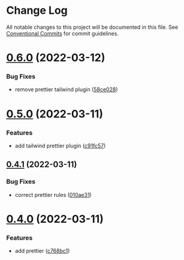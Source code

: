 # Change Log

All notable changes to this project will be documented in this file.
See [Conventional Commits](https://conventionalcommits.org) for commit guidelines.

# [0.6.0](https://github.com/JosephAnson/eslint-config-vue-2/compare/v0.5.0...v0.6.0) (2022-03-12)


### Bug Fixes

* remove prettier tailwind plugin ([58ce028](https://github.com/JosephAnson/eslint-config-vue-2/commit/58ce02817dd70b9aea37bc678de19414e0e65481))





# [0.5.0](https://github.com/JosephAnson/eslint-config-vue-2/compare/v0.4.1...v0.5.0) (2022-03-11)


### Features

* add tailwind prettier plugin ([c91fc57](https://github.com/JosephAnson/eslint-config-vue-2/commit/c91fc5776077dd388bf5859f76c031c5f983ea9e))





## [0.4.1](https://github.com/JosephAnson/eslint-config-vue-2/compare/v0.4.0...v0.4.1) (2022-03-11)


### Bug Fixes

* correct prettier rules ([010ae31](https://github.com/JosephAnson/eslint-config-vue-2/commit/010ae3173bc6476724a7852fa6b9815c73ec31dc))





# [0.4.0](https://github.com/JosephAnson/eslint-config-vue-2/compare/v0.3.1...v0.4.0) (2022-03-11)


### Features

* add prettier ([c768bc1](https://github.com/JosephAnson/eslint-config-vue-2/commit/c768bc165fa51744b39cfbcfb104c129e195c5dc))
